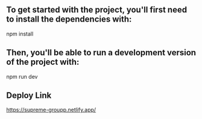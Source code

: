 ## To get started with the project, you'll first need to install the dependencies with:

npm install

## Then, you'll be able to run a development version of the project with:

npm run dev

## Deploy Link
https://supreme-groupp.netlify.app/




